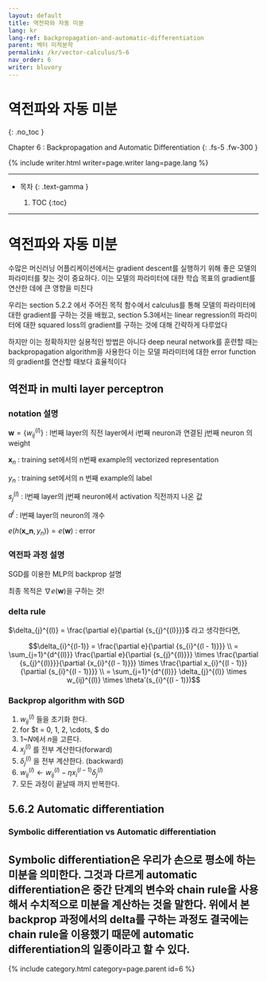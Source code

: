 ```yaml
---
layout: default
title: 역전파와 자동 미분
lang: kr
lang-ref: backpropagation-and-automatic-differentiation
parent: 벡터 미적분학
permalink: /kr/vector-calculus/5-6
nav_order: 6
writer: bluvory
---
```


# 역전파와 자동 미분
{: .no_toc }


Chapter 6 : Backpropagation and Automatic Differentiation
{: .fs-5 .fw-300 }


{% include writer.html writer=page.writer lang=page.lang %}

---

- 목차
    {: .text-gamma }

    1. TOC
    {:toc}

---

# 역전파와 자동 미분

수많은 머신러닝 어플리케이션에서는 gradient descent를 실행하기 위해 좋은 모델의 파라미터를 찾는 것이 중요하다. 이는 모델의 파라미터에 대한 학습 목표의 gradient를 연산한 데에 큰 영향을 미친다

우리는 section 5.2.2 에서 주어진 목적 함수에서 calculus를 통해 모델의 파라미터에 대한 gradient를 구하는 것을 배웠고, section 5.3에서는 linear regression의 파라미터에 대한 squared loss의 gradient를 구하는 것에 대해 간략하게 다루었다

하지만 이는 정확하지만 실용적인 방법은 아니다
deep neural network를 훈련할 때는 backpropagation algorithm을 사용한다
이는 모델 파라미터에 대한 error function의 gradient를 연산할 때보다 효율적이다


## 역전파 in multi layer perceptron

### notation 설명

$\textbf{w} = \{ w_{ij}^{(l)} \}$ : l번째 layer의 직전 layer에서 i번째 neuron과 연결된 j번째 neuron 의 weight

$\textbf{x}_{n}$ : training set에서의 n번째 example의 vectorized representation

$y_n$ : training set에서의 n 번째 example의 label

$s_{j}^{(l)}$ : l번째 layer의 j번째 neuron에서 activation 직전까지 나온 값

$d^{l}$ : l번째 layer의 neuron의 개수

$e(h(\textbf{x_n}, y_{n})) = e(\textbf{w})$ : error

### 역전파 과정 설명

SGD를 이용한 MLP의 backprop 설명

최종 목적은 $\nabla e(\textbf{w})$을 구하는 것!

### delta rule

$\delta_{j}^{(l)} = \frac{\partial e}{\partial {s_{j}^{(l)}}}$ 라고 생각한다면,

$$\delta_{i}^{(l-1)} = \frac{\partial e}{\partial {s_{i}^{(l - 1)}}} \\
                     = \sum_{j=1}^{d^{(l)}} \frac{\partial e}{\partial {s_{j}^{(l)}}} \times \frac{\partial {s_{j}^{(l)}}}{\partial {x_{i}^{(l - 1)}}} \times \frac{\partial x_{i}^{(l - 1)}}{\partial {s_{i}^{(l - 1)}}} \\
                     = \sum_{j=1}^{d^{(l)}} \delta_{j}^{(l)} \times w_{ij}^{(l)} \times \theta'(s_{i}^{(l - 1)})$$

### Backprop algorithm with SGD

1. $w_{ij}^{(l)}$ 들을 초기화 한다.
2. for $t = 0, 1, 2, \cdots, $ do
3. 1~$N$에서 $n$을 고른다.
4. $x_{j}^{(l)}$ 를 전부 계산한다(forward)
5. $\delta_{j}^{(l)}$ 을 전부 계산한다. (backward)
6. $w_{ij}^{(l)} \leftarrow w_{ij}^{(l)} - \eta x_{i}^{(l - 1)}\delta_{j}^{(l)}$
7. 모든 과정이 끝날때 까지 반복한다.



## 5.6.2 Automatic differentiation

### Symbolic differentiation vs Automatic differentiation

Symbolic differentiation은 우리가 손으로 평소에 하는 미분을 의미한다. 그것과 다르게 automatic differentiation은 중간 단계의 변수와 chain rule을 사용해서 수치적으로 미분을 계산하는 것을 말한다. 위에서 본 backprop 과정에서의 delta를 구하는 과정도 결국에는 chain rule을 이용했기 때문에 automatic differentiation의 일종이라고 할 수 있다. 
---

{% include category.html category=page.parent id=6 %}
